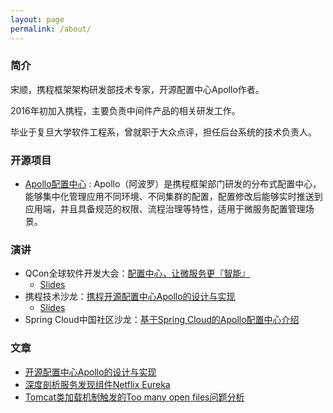 ```yaml
---
layout: page
permalink: /about/
---
```


### 简介

宋顺，携程框架架构研发部技术专家，开源配置中心Apollo作者。

2016年初加入携程，主要负责中间件产品的相关研发工作。

毕业于复旦大学软件工程系，曾就职于大众点评，担任后台系统的技术负责人。

### 开源项目

 - [Apollo配置中心](https://github.com/ctripcorp/apollo) : Apollo（阿波罗）是携程框架部门研发的分布式配置中心，能够集中化管理应用不同环境、不同集群的配置，配置修改后能够实时推送到应用端，并且具备规范的权限、流程治理等特性，适用于微服务配置管理场景。

### 演讲

 - QCon全球软件开发大会：[配置中心，让微服务更『智能』](https://2018.qconshanghai.com/presentation/799)
    - [Slides](/slides/%E9%85%8D%E7%BD%AE%E4%B8%AD%E5%BF%83%EF%BC%8C%E8%AE%A9%E5%BE%AE%E6%9C%8D%E5%8A%A1%E6%9B%B4%E3%80%8E%E6%99%BA%E8%83%BD%E3%80%8F.pdf)
 - 携程技术沙龙：[携程开源配置中心Apollo的设计与实现](http://www.itdks.com/dakalive/detail/3420)
    - [Slides](/slides/%E5%BC%80%E6%BA%90%E9%85%8D%E7%BD%AE%E4%B8%AD%E5%BF%83Apollo%E7%9A%84%E8%AE%BE%E8%AE%A1%E4%B8%8E%E5%AE%9E%E7%8E%B0.pdf)
 - Spring Cloud中国社区沙龙：[基于Spring Cloud的Apollo配置中心介绍](http://www.itdks.com/dakalive/detail/929)

### 文章

 - [开源配置中心Apollo的设计与实现](https://mp.weixin.qq.com/s?__biz=MzI4MTY5NTk4Ng==&mid=2247489308&amp;idx=1&amp;sn=aea4b66490c4940f6b3c4d5fa1d2972d)
 - [深度剖析服务发现组件Netflix Eureka](https://mp.weixin.qq.com/s/6DiMiT8AynECNcGRR75XFQ)
 - [Tomcat类加载机制触发的Too many open files问题分析](https://mp.weixin.qq.com/s?__biz=MzI4MTY5NTk4Ng==&mid=2247489529&amp;idx=1&amp;sn=5efe82073f4a421ebb0f5c2402565358)
